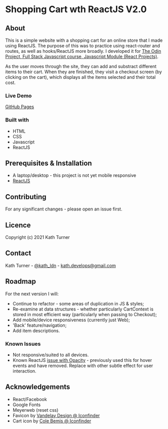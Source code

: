 # Shopping Cart wth ReactJS V2.0

## About

This is a simple website with a shopping cart for an online store that I made using ReactJS. The purpose of this was to practice using react-router and routes, as well as hooks/ReactJS more broadly. I developed it for [The Odin Project, Full Stack Javascript course, Javascript Module (React Projects)](https://www.theodinproject.com/paths/full-stack-javascript/courses/javascript/lessons/shopping-cart).

As the user moves through the site, they can add and substract different items to their cart. When they are finished, they visit a checkout screen (by clicking on the cart), which displays all the items selected and their total cost.

### Live Demo

[GitHub Pages](https://kath-ldn.github.io/shopping-cart/)

### Built with

* HTML
* CSS
* Javascript
* ReactJS

## Prerequisites & Installation

* A laptop/desktop - this project is not yet mobile responsive
* [ReactJS](https://reactjs.org/docs/getting-started.html)

## Contributing

For any significant changes - please open an issue first.

## Licence

Copyright (c) 2021 Kath Turner

## Contact

Kath Turner - [@kath_ldn](https://twitter.com/home) - kath.develops@gmail.com

## Roadmap

For the next version I will:
* Continue to refactor - some areas of duplication in JS & styles;
* Re-examine at data structures - whether particularly CartContext is stored in most efficient way (particularly when passing to Checkout);
* Add mobile/device responsiveness (currently just Web);
* 'Back' feature/navigation;
* Add item descriptions.

### Known Issues

* Not responsive/suited to all devices.
* Known ReactJS [issue with Opacity](https://github.com/facebook/react-native/issues/3183) - previously used this for hover events and have removed. Replace with other subtle effect for user interaction.

## Acknowledgements

* React/Facebook
* Google Fonts
* Meyerweb (reset css)
* Favicon by [Vandelay Design @ Iconfinder](https://www.iconfinder.com/iconsets/flat-line-valentine-1)
* Cart icon by [Cole Bemis @ Iconfinder](https://www.iconfinder.com/colebemis)